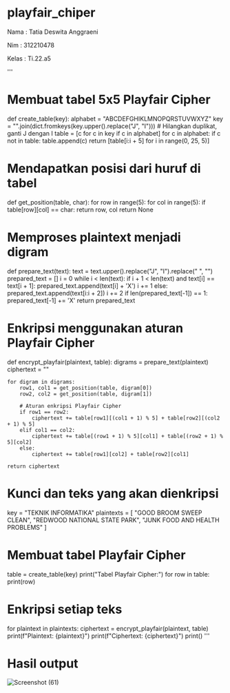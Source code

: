 # playfair_chiper

Nama : Tatia Deswita Anggraeni

Nim : 312210478

Kelas : Ti.22.a5

'''
# Membuat tabel 5x5 Playfair Cipher
def create_table(key):
    alphabet = "ABCDEFGHIKLMNOPQRSTUVWXYZ"
    key = "".join(dict.fromkeys(key.upper().replace("J", "I")))  # Hilangkan duplikat, ganti J dengan I
    table = [c for c in key if c in alphabet]
    for c in alphabet:
        if c not in table:
            table.append(c)
    return [table[i:i + 5] for i in range(0, 25, 5)]

# Mendapatkan posisi dari huruf di tabel
def get_position(table, char):
    for row in range(5):
        for col in range(5):
            if table[row][col] == char:
                return row, col
    return None

# Memproses plaintext menjadi digram
def prepare_text(text):
    text = text.upper().replace("J", "I").replace(" ", "")
    prepared_text = []
    i = 0
    while i < len(text):
        if i + 1 < len(text) and text[i] == text[i + 1]:
            prepared_text.append(text[i] + 'X')
            i += 1
        else:
            prepared_text.append(text[i:i + 2])
            i += 2
    if len(prepared_text[-1]) == 1:
        prepared_text[-1] += 'X'
    return prepared_text

# Enkripsi menggunakan aturan Playfair Cipher
def encrypt_playfair(plaintext, table):
    digrams = prepare_text(plaintext)
    ciphertext = ""
    
    for digram in digrams:
        row1, col1 = get_position(table, digram[0])
        row2, col2 = get_position(table, digram[1])
        
        # Aturan enkripsi Playfair Cipher
        if row1 == row2:
            ciphertext += table[row1][(col1 + 1) % 5] + table[row2][(col2 + 1) % 5]
        elif col1 == col2:
            ciphertext += table[(row1 + 1) % 5][col1] + table[(row2 + 1) % 5][col2]
        else:
            ciphertext += table[row1][col2] + table[row2][col1]
    
    return ciphertext

# Kunci dan teks yang akan dienkripsi
key = "TEKNIK INFORMATIKA"
plaintexts = [
    "GOOD BROOM SWEEP CLEAN",
    "REDWOOD NATIONAL STATE PARK",
    "JUNK FOOD AND HEALTH PROBLEMS"
]

# Membuat tabel Playfair Cipher
table = create_table(key)
print("Tabel Playfair Cipher:")
for row in table:
    print(row)

# Enkripsi setiap teks
for plaintext in plaintexts:
    ciphertext = encrypt_playfair(plaintext, table)
    print(f"Plaintext: {plaintext}")
    print(f"Ciphertext: {ciphertext}")
    print()
'''

# Hasil output

![Screenshot (61)](https://github.com/user-attachments/assets/a6387986-c23d-48e5-879a-fa84b870f85f)

